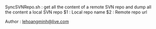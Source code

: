 SyncSVNRepo.sh : get all the content of a remote SVN repo and dump all the content a local SVN repo
$1 : Local repo name
$2 : Remote repo url

Author : lehoangminh@live.com

